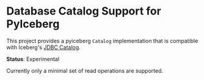 # Database Catalog Support for PyIceberg

This project provides a pyiceberg `Catalog` implementation that
is compatible with Iceberg's [JDBC Catalog](https://iceberg.apache.org/docs/latest/jdbc/).

**Status**: Experimental

Currently only a minimal set of read operations are supported.